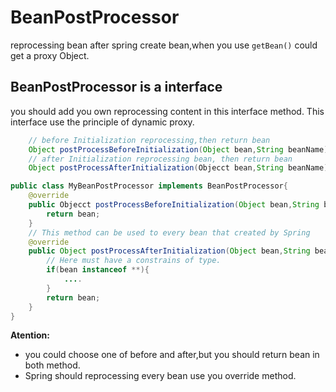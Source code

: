 # BeanPostProcessor
reprocessing bean after spring create bean,when you use `getBean()`
could get a proxy Object.

## BeanPostProcessor is a interface
you should add you own reprocessing content in this interface method.
This interface use the principle of dynamic proxy.

```java
    // before Initialization reprocessing,then return bean
    Object postProcessBeforeInitialization(Object bean,String beanName);
    // after Initialization reprocessing bean, then return bean
    Object postProcessAfterInitialization(Objecct bean,String beanName);
``` 


```java
public class MyBeanPostProcessor implements BeanPostProcessor{
    @override
    public Objecct postProcessBeforeInitialization(Object bean,String beanName){
        return bean;
    }
    // This method can be used to every bean that created by Spring
    @override
    public Object postProcessAfterInitialization(Object bean,String beanName){
        // Here must have a constrains of type.
        if(bean instanceof **){
            ....
        }
        return bean;
    }
}
```
**Atention:**
- you could choose one of before and after,but you should return
bean in both method.
- Spring should reprocessing every bean use you override method.
